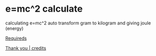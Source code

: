 # e=mc^2 calculate
calculating e=mc^2 auto transform gram to kilogram and giving joule (energy)

[Requireds](REQUIRED.md)

[Thank you | credits](THANKYOU.md)
